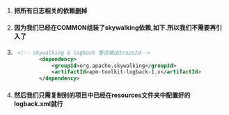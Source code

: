 1. #### 把所有日志相关的依赖删掉

2. #### 因为我们已经在COMMON组装了skywalking依赖,如下.所以我们不需要再引入了

3. ```xml
    <!-- skywalking & logback 整合输出traceId-->
           <dependency>
               <groupId>org.apache.skywalking</groupId>
               <artifactId>apm-toolkit-logback-1.x</artifactId>
           </dependency>
   ```

4. #### 然后我们只需复制别的项目中已经在resources文件夹中配置好的logback.xml就行

